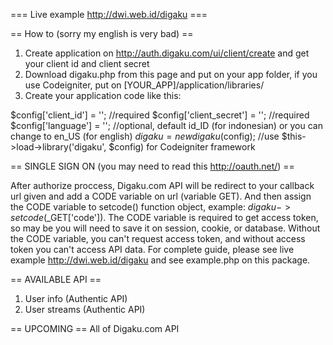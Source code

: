 === Live example http://dwi.web.id/digaku ===

== How to (sorry my english is very bad) ==

1. Create application on http://auth.digaku.com/ui/client/create and get your client id and client secret
2. Download digaku.php from this page and put on your app folder, if you use Codeigniter, put on [YOUR_APP]/application/libraries/
3. Create your application code like this:

$config['client_id'] = ''; //required
$config['client_secret'] = ''; //required
$config['language'] = ''; //optional, default id_ID (for indonesian) or you can change to en_US (for english)
$digaku = new digaku($config); //use $this->load->library('digaku', $config) for Codeigniter framework

== SINGLE SIGN ON (you may need to read this http://oauth.net/) ==

After authorize proccess, Digaku.com API will be redirect to your callback url given and add a CODE variable on url (variable GET). And then assign the CODE variable to setcode() function object, example: $digaku->setcode($_GET['code']). The CODE variable is required to get access token, so may be you will need to save it on session, cookie, or database. Without the CODE variable, you can't request access token, and without access token you can't access API data. For complete guide, please see live example http://dwi.web.id/digaku and see example.php on this package.

== AVAILABLE API ==
1. User info (Authentic API)
2. User streams (Authentic API)

== UPCOMING ==
All of Digaku.com API